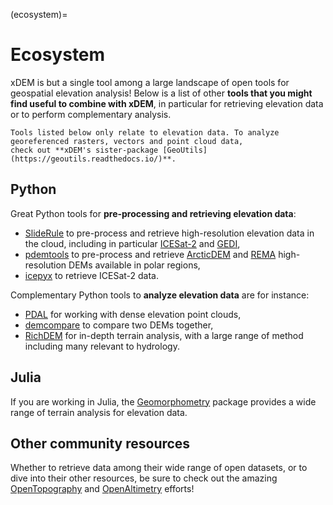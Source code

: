 (ecosystem)=

# Ecosystem

xDEM is but a single tool among a large landscape of open tools for geospatial elevation analysis! Below is a list of 
other **tools that you might find useful to combine with xDEM**, in particular for retrieving elevation data or to perform complementary analysis.

```{seealso}
Tools listed below only relate to elevation data. To analyze georeferenced rasters, vectors and point cloud data, 
check out **xDEM's sister-package [GeoUtils](https://geoutils.readthedocs.io/)**.
```
## Python


Great Python tools for **pre-processing and retrieving elevation data**:
- [SlideRule](https://slideruleearth.io/) to pre-process and retrieve high-resolution elevation data in the cloud, including in particular [ICESat-2](https://icesat-2.gsfc.nasa.gov/) and [GEDI](https://gedi.umd.edu/),
- [pdemtools](https://pdemtools.readthedocs.io/en/latest/) to pre-process and retrieve [ArcticDEM](https://www.pgc.umn.edu/data/arcticdem/) and [REMA](https://www.pgc.umn.edu/data/rema/) high-resolution DEMs available in polar regions,
- [icepyx](https://icepyx.readthedocs.io/en/latest/) to retrieve ICESat-2 data.

Complementary Python tools to **analyze elevation data** are for instance:
- [PDAL](https://pdal.io/en/latest/) for working with dense elevation point clouds,
- [demcompare](https://demcompare.readthedocs.io/en/stable/) to compare two DEMs together,
- [RichDEM](https://richdem.readthedocs.io/en/latest/) for in-depth terrain analysis, with a large range of method including many relevant to hydrology.

## Julia

If you are working in Julia, the [Geomorphometry](https://github.com/Deltares/Geomorphometry.jl) package provides a 
wide range of terrain analysis for elevation data.

## Other community resources

Whether to retrieve data among their wide range of open datasets, or to dive into their other resources, be sure to check out the 
amazing [OpenTopography](https://opentopography.org/) and [OpenAltimetry](https://openaltimetry.earthdatacloud.nasa.gov/data/) efforts!